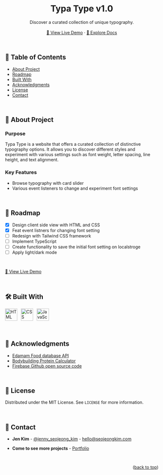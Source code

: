 <a name="readme-top"></a>
<!-- PROJECT OVERVIEW -->
<br />
<div align="center">
  <h1 align="center">Typa Type v1.0</h1>

  <p align="center">
    Discover a curated collection of unique typography.
    <br />
    <br />
    <a href="https://typa-type.seojeongkim.com" target="_blank">🚀 View Live Demo</a>
    ·
    <a href="https://github.com/jennysujukim/TypaType1.0_curated_fonts">📝 Explore Docs</a>
  </p>
</div>

<br />

<!-- TABLE OF CONTENTS -->
## 📗 Table of Contents
- [About Project](#about-project)
- [Roadmap](#roadmap)
- [Built With](#built-with)
- [Acknowledgments](#acknowledgments)
- [License](#license)
- [Contact](#contact)

<br />

<!-- ABOUT PROJECT -->
## 📖 About Project 
<a name="about-project"></a>

### Purpose
Typa Type is a website that offers a curated collection of distinctive typography options. It allows you to discover different styles and experiment with various settings such as font weight, letter spacing, line height, and text alignment.

### Key Features
- Browse typography with card slider
- Various event listeners to change and experiment font settings


<br />

<!-- ROADMAP -->
## 🔭 Roadmap 
<a name="roadmap"></a>

- [X] Design client side view with HTML and CSS
- [X] Feat event listners for changing font setting
- [ ] Redesign with Tailwind CSS framework
- [ ] Implement TypeScript
- [ ] Create functionality to save the initial font setting on localstroge
- [ ] Apply light/dark mode

<br/>

<p>
  <a href="https://typa-type.seojeongkim.com" target="_blank">
    🚀 View Live Demo
  </a>
</p>

<br />

<!-- BUILT WITH -->
## 🛠 Built With 
<a name="built-with"></a>

<p>
    <img src="https://cdn.jsdelivr.net/gh/devicons/devicon/icons/html5/html5-plain-wordmark.svg" title="HTML" width="40" height="40"/> &nbsp;
    <img src="https://cdn.jsdelivr.net/gh/devicons/devicon/icons/css3/css3-plain-wordmark.svg" title="CSS" width="40" height="40"/> &nbsp;
    <img src="https://cdn.jsdelivr.net/gh/devicons/devicon/icons/javascript/javascript-plain.svg" title="JavaScript" width="40" height="40"/>
          
          
</p>

<br />

<!-- ACKNOWLEDGEMENTS -->
## 🙏 Acknowledgments
<a name="acknowledgments"></a>

* [Edamam Food database API](https://developer.edamam.com/food-database-api)
* [Bodybuilding Protein Calculator](https://www.bodybuilding.com/fun/calpro.htm)
* [Firebase Github open source code](https://github.com/firebase/)

<br />

<!-- LICENSE -->
## 📝 License
<a name="license"></a>

Distributed under the MIT License. See `LICENSE` for more information.

<br />

<!-- CONTACT -->
## 📨 Contact
<a name="contact"></a>

- **Jen Kim** - [@jenny_seojeong_kim](https://www.linkedin.com/in/jenny-seojeong-kim/) - hello@seojeongkim.com

- **Come to see more projects** - [Portfolio](https://seojeongkim.com)

<br />

<p align="right">(<a href="#readme-top">back to top</a>)</p>

